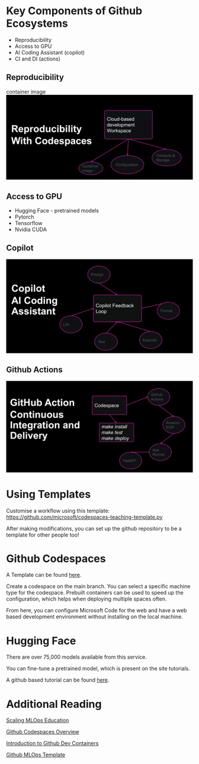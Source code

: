 # Key Components of Github Ecosystems
- Reproducibility
- Access to GPU
- AI Coding Assistant (copilot)
- CI and DI (actions)

## Reproducibility
container image
![Reproducibilty](./img/reproducibility.png)

## Access to GPU
- Hugging Face - pretrained models
- Pytorch
- Tensorflow
- Nvidia CUDA

## Copilot
![Copilot](./img/Copilot.png)

## Github Actions
![Github Actions](./img/GithubActions.png)

# Using Templates

Customise a workflow using this template:
https://github.com/microsoft/codespaces-teaching-template.py

After making modifications, you can set up the github repository to be a template for other people too!

# Github Codespaces
A Template can be found [here](https://github.com/nogibjj/mlops-template).

Create a codespace on the main branch. You can select a specific machine type for the codespace.
Prebuilt containers can be used to speed up the configuration, which helps when deploying multiple spaces often.

From here, you can configure Microsoft Code for the web and have a web based development environment without installing on the local machine.

# Hugging Face
There are over 75,000 models available from this service.

You can fine-tune a pretrained model, which is present on the site tutorials.

A github based tutorial can be found [here](https://github.com/nogibjj/hugging-face-tutorials).

# Additional Reading
[Scaling MLOps Education](https://github.com/readme/guides/mlops-education)

[Github Codespaces Overview](https://docs.github.com/en/codespaces/overview)

[Introduction to Github Dev Containers](https://docs.github.com/en/codespaces/setting-up-your-project-for-codespaces/adding-a-dev-container-configuration/introduction-to-dev-containers)

[Github MLOps Template](https://github.com/nogibjj/mlops-template)